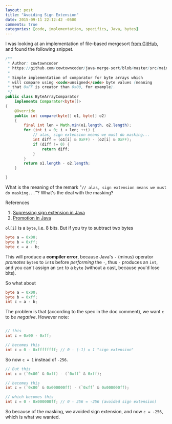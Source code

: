 ```yaml
---
layout: post
title: "Avoiding Sign Extension"
date: 2015-09-11 22:12:42 -0500
comments: true
categories: [code, implementation, specifics, Java, bytes]
---
```


I was looking at an implementation of file-based mergesort [from GitHub](https://github.com/cowtowncoder/java-merge-sort), and found the following snippet.

```java
/**
 * Author: cowtowncoder
 * https://github.com/cowtowncoder/java-merge-sort/blob/master/src/main/java/com/fasterxml/sort/std/ByteArrayComparator.java
 * 
 * Simple implementation of comparator for byte arrays which
 * will compare using <code>unsigned</code> byte values (meaning
 * that 0xFF is creator than 0x00, for example).
 */
public class ByteArrayComparator
    implements Comparator<byte[]>
{
    @Override
    public int compare(byte[] o1, byte[] o2)
    {
        final int len = Math.min(o1.length, o2.length);
        for (int i = 0; i < len; ++i) {
            // alas, sign extension means we must do masking...
            int diff = (o1[i] & 0xFF) - (o2[i] & 0xFF);
            if (diff != 0) {
                return diff;
            }
        }
        return o1.length - o2.length;
    }

}
```

What is the meaning of the remark "`// alas, sign extension means we must do
masking...`"? What's the deal with the masking? 

<!-- more -->

References

1. [Supressing sign extension in Java](http://stackoverflow.com/questions/5147738/supressing-sign-extension-when-upcasting-or-shifting-in-java)
2. [Promotion in Java](http://stackoverflow.com/questions/1660856/promotion-in-java)

`ol[i]` is a `byte`, i.e. 8 bits. But if you try to subtract two bytes

```java
byte a = 0x00;
byte b = 0xff;
byte c = a - b;
```
This will produce a __compiler error__, because Java's `-` (minus) operator
_promotes_ `byte`s to `int`s before _performing_ the `-`, thus `-` produces an
`int`, and you can't assign an `int` to a `byte` (without a cast, because you'd lose bits).

So what about

```java
byte a = 0x00;
byte b = 0xff;
int c = a - b;
```

The problem is that (according to the spec in the doc comment), we want `c` to
be _negative_. However note:

```java

// this
int c = 0x00 - 0xff;

// becomes this
int c = 0 - 0xffffffff; // 0 - (-1) = 1 "sign extension"
```

So now `c = 1` instead of `-256`.

```java
// But this
int c = (`0x00` & 0xff) - (`0xff` & 0xff);

// becomes this
int c = (`0x00` & 0x000000ff) - (`0xff` & 0x000000ff);

// which becomes this
int c = 0 - 0x000000ff; // 0 - 256 = -256 (avoided sign extension)

```
So because of the masking, we avoided sign extension, and now `c = -256`, which
is what we wanted.
